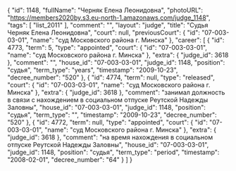 {
    "id": 1148,
    "fullName": "Черняк Елена Леонидовна",
    "photoURL": "https://members2020by.s3.eu-north-1.amazonaws.com/judge_1148",
    "tags": [
        "list_2011"
    ],
    "comment": "",
    "layout": "judge",
    "title": "Судья Черняк Елена Леонидовна",
    "court": null,
    "previousCourt": {
        "id": "07-003-03-01",
        "name": "суд Московского района г. Минска"
    },
    "career": [
        {
            "id": 4773,
            "term": 5,
            "type": "appointed",
            "court": {
                "id": "07-003-03-01",
                "name": "суд Московского района г. Минска"
            },
            "extra": {
                "judge_id": 3618
            },
            "comment": "",
            "house_id": "07-003-03-01",
            "judge_id": 1148,
            "position": "судья",
            "term_type": "years",
            "timestamp": "2009-10-23",
            "decree_number": "520"
        },
        {
            "id": 4774,
            "term": null,
            "type": "released",
            "court": {
                "id": "07-003-03-01",
                "name": "суд Московского района г. Минска"
            },
            "extra": {
                "judge_id": 3618
            },
            "comment": "занимал должность в связи с нахождением в социальном отпуске Реутской Надежды Заловны",
            "house_id": "07-003-03-01",
            "judge_id": 1148,
            "position": "судья",
            "term_type": "",
            "timestamp": "2009-10-23",
            "decree_number": "520"
        },
        {
            "id": 4772,
            "term": null,
            "type": "appointed",
            "court": {
                "id": "07-003-03-01",
                "name": "суд Московского района г. Минска"
            },
            "extra": {
                "judge_id": 3618
            },
            "comment": "на время нахождения в социальном отпуске Реутской Надежды Заловны",
            "house_id": "07-003-03-01",
            "judge_id": 1148,
            "position": "судья",
            "term_type": "period",
            "timestamp": "2008-02-01",
            "decree_number": "64"
        }
    ]
}